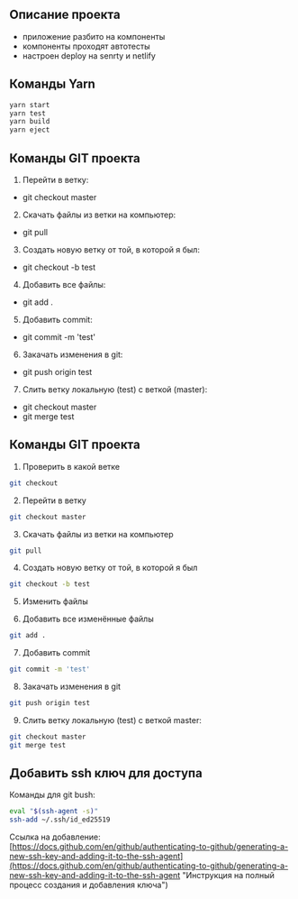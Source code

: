 ## Описание проекта  
* приложение разбито на компоненты
* компоненты проходят автотесты
* настроен deploy на senrty и netlify

## Команды Yarn
```bash
yarn start
yarn test
yarn build
yarn eject
```

## Команды GIT проекта

1. Перейти в ветку:
* git checkout master

2. Скачать файлы из ветки на компьютер:
* git pull

3. Создать новую ветку от той, в которой я был:
* git checkout -b test

4. Добавить все файлы:
* git add .

5. Добавить commit:
* git commit -m 'test'

6. Закачать изменения в git:
* git push origin test

7. Слить ветку локальную (test) с веткой (master):
* git checkout master
* git merge test

## Команды GIT проекта

1. Проверить в какой ветке
```bash
git checkout
```

2. Перейти в ветку
```bash
git checkout master
```

3. Скачать файлы из ветки на компьютер
```bash
git pull
```

4. Создать новую ветку от той, в которой я был
```bash
git checkout -b test
```

5. Изменить файлы

6. Добавить все изменённые файлы
```bash
git add .
```

7. Добавить commit
```bash
git commit -m 'test'
```

8. Закачать изменения в git
```bash
git push origin test
```

9. Слить ветку локальную (test) с веткой master:
```bash
git checkout master
git merge test
```


## Добавить ssh ключ для доступа

Команды для git bush:
```bash
eval "$(ssh-agent -s)"
ssh-add ~/.ssh/id_ed25519
```

Ссылка на добавление:  
[https://docs.github.com/en/github/authenticating-to-github/generating-a-new-ssh-key-and-adding-it-to-the-ssh-agent](https://docs.github.com/en/github/authenticating-to-github/generating-a-new-ssh-key-and-adding-it-to-the-ssh-agent "Инструкция на полный процесс создания и добавления ключа")